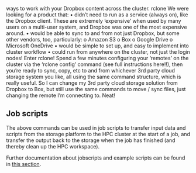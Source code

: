 
ways to work with your Dropbox content across the cluster.
rclone
We were looking for a product that:
•	didn’t need to run as a service (always on), like the Dropbox client. These are extremely ‘expensive’ when used by many users on a multi-user system, and Dropbox was one of the most expensive around.
•	would be able to sync to and from not just Dropbox, but some other vendors, too, particularly: 
o	Amazon S3
o	Box
o	Google Drive
o	Microsoft OneDrive
•	would be simple to set up, and easy to implement into cluster workflow
•	could run from anywhere on the cluster, not just the login nodes!
Enter rclone! Spend a few minutes configuring your ‘remotes’ on the cluster via the ‘rclone config’ command (see full instructions here!!), then you’re ready to sync, copy, etc to and from whichever 3rd party cloud storage system you like, all using the same command structure, which is really useful. So I can change my 3rd party cloud storage solution from Dropbox to Box, but still use the same commands to move / sync files, just changing the remote I’m connecting to. Neat!




## Job scripts
The above commands can be used in job scripts to transfer input data and scripts from the storage platform to the HPC cluster at the start of a job, and transfer the output back to the storage when the job has finished (and thereby clean up the HPC workspace).

Further documentation about jobscripts and example scripts can be found in [this section](./jobs.md).

